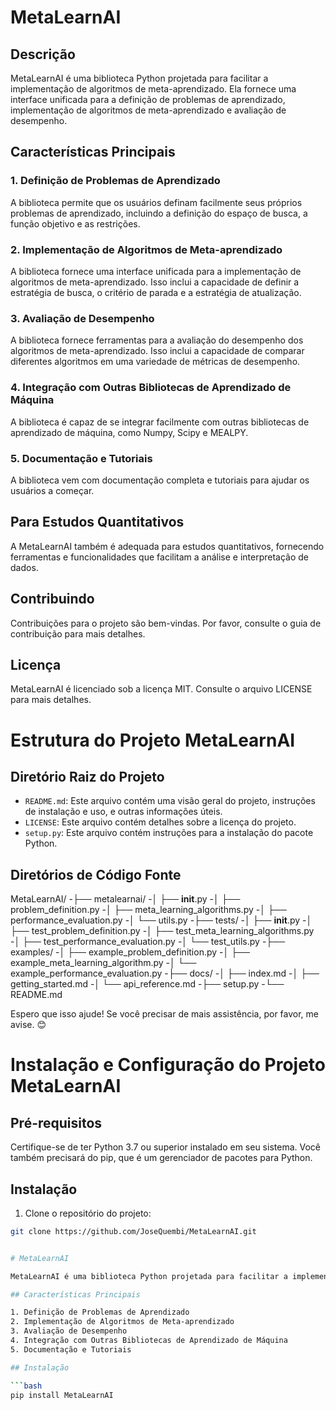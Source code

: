 # MetaLearnAI

## Descrição

MetaLearnAI é uma biblioteca Python projetada para facilitar a implementação de algoritmos de meta-aprendizado. Ela fornece uma interface unificada para a definição de problemas de aprendizado, implementação de algoritmos de meta-aprendizado e avaliação de desempenho.

## Características Principais

### 1. Definição de Problemas de Aprendizado

A biblioteca permite que os usuários definam facilmente seus próprios problemas de aprendizado, incluindo a definição do espaço de busca, a função objetivo e as restrições.

### 2. Implementação de Algoritmos de Meta-aprendizado

A biblioteca fornece uma interface unificada para a implementação de algoritmos de meta-aprendizado. Isso inclui a capacidade de definir a estratégia de busca, o critério de parada e a estratégia de atualização.

### 3. Avaliação de Desempenho

A biblioteca fornece ferramentas para a avaliação do desempenho dos algoritmos de meta-aprendizado. Isso inclui a capacidade de comparar diferentes algoritmos em uma variedade de métricas de desempenho.

### 4. Integração com Outras Bibliotecas de Aprendizado de Máquina

A biblioteca é capaz de se integrar facilmente com outras bibliotecas de aprendizado de máquina, como Numpy, Scipy e MEALPY.

### 5. Documentação e Tutoriais

A biblioteca vem com documentação completa e tutoriais para ajudar os usuários a começar.

## Para Estudos Quantitativos

A MetaLearnAI também é adequada para estudos quantitativos, fornecendo ferramentas e funcionalidades que facilitam a análise e interpretação de dados.

## Contribuindo

Contribuições para o projeto são bem-vindas. Por favor, consulte o guia de contribuição para mais detalhes.

## Licença

MetaLearnAI é licenciado sob a licença MIT. Consulte o arquivo LICENSE para mais detalhes.


# Estrutura do Projeto MetaLearnAI

## Diretório Raiz do Projeto

- `README.md`: Este arquivo contém uma visão geral do projeto, instruções de instalação e uso, e outras informações úteis.
- `LICENSE`: Este arquivo contém detalhes sobre a licença do projeto.
- `setup.py`: Este arquivo contém instruções para a instalação do pacote Python.

## Diretórios de Código Fonte

MetaLearnAI/
-├── metalearnai/
-│   ├── __init__.py
-│   ├── problem_definition.py
-│   ├── meta_learning_algorithms.py
-│   ├── performance_evaluation.py
-│   └── utils.py
-├── tests/
-│   ├── __init__.py
-│   ├── test_problem_definition.py
-│   ├── test_meta_learning_algorithms.py
-│   ├── test_performance_evaluation.py
-│   └── test_utils.py
-├── examples/
-│   ├── example_problem_definition.py
-│   ├── example_meta_learning_algorithm.py
-│   └── example_performance_evaluation.py
-├── docs/
-│   ├── index.md
-│   ├── getting_started.md
-│   └── api_reference.md
-├── setup.py
-└── README.md



Espero que isso ajude! Se você precisar de mais assistência, por favor, me avise. 😊


# Instalação e Configuração do Projeto MetaLearnAI

## Pré-requisitos

Certifique-se de ter Python 3.7 ou superior instalado em seu sistema. Você também precisará do pip, que é um gerenciador de pacotes para Python.

## Instalação

1. Clone o repositório do projeto:

```bash
git clone https://github.com/JoseQuembi/MetaLearnAI.git


# MetaLearnAI

MetaLearnAI é uma biblioteca Python projetada para facilitar a implementação de algoritmos de meta-aprendizado. 

## Características Principais

1. Definição de Problemas de Aprendizado
2. Implementação de Algoritmos de Meta-aprendizado
3. Avaliação de Desempenho
4. Integração com Outras Bibliotecas de Aprendizado de Máquina
5. Documentação e Tutoriais

## Instalação

```bash
pip install MetaLearnAI
